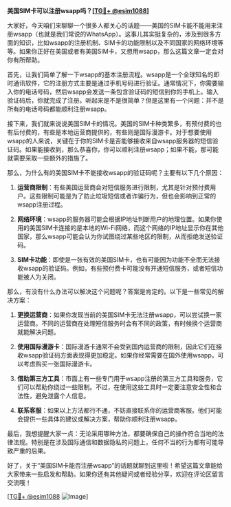 **美国SIM卡可以注册wsapp吗？[[TG💪+ @esim1088](https://t.me/s/esim1088)]**

大家好，今天咱们来聊聊一个很多人都关心的话题——美国的SIM卡能不能用来注册wsapp（也就是我们常说的WhatsApp）。这事儿其实挺复杂的，涉及到很多方面的知识，比如wsapp的注册机制、SIM卡的功能限制以及不同国家的网络环境等等。如果你正好在美国或者有美国SIM卡，又想用wsapp，那么这篇文章一定会对你有所帮助。

首先，让我们简单了解一下wsapp的基本注册流程。wsapp是一个全球知名的即时通讯软件，它的注册方式主要是通过手机号码进行验证。通常情况下，你需要输入你的电话号码，然后wsapp会发送一条包含验证码的短信到你的手机上。输入验证码后，你就完成了注册。听起来是不是很简单？但是这里有一个问题：并不是所有的电话号码都能顺利注册wsapp。

接下来，我们就来说说美国SIM卡的情况。美国的SIM卡种类繁多，有预付费的也有后付费的，有些是本地运营商提供的，有些则是国际漫游卡。对于想要使用wsapp的人来说，关键在于你的SIM卡是否能够接收来自wsapp服务器的短信验证码。如果能接收到，那么恭喜你，你可以顺利注册wsapp；如果不能，那可能就需要采取一些额外的措施了。

那么，为什么有的美国SIM卡不能接收wsapp的验证码呢？主要有以下几个原因：

1. **运营商限制**：有些美国运营商会对短信服务进行限制，尤其是针对预付费用户。这些限制可能是为了防止垃圾短信或者诈骗行为，但也会影响到正常的wsapp注册过程。
   
2. **网络环境**：wsapp的服务器可能会根据IP地址判断用户的地理位置。如果你使用的美国SIM卡连接的是本地的Wi-Fi网络，而这个网络的IP地址显示你在其他国家，那么wsapp可能会认为你试图绕过某些地区的限制，从而拒绝发送验证码。

3. **SIM卡功能**：即使是一张有效的美国SIM卡，也有可能因为功能不全而无法接收wsapp的验证码。例如，有些预付费卡可能没有开通短信服务，或者短信功能被人为关闭。

那么，有没有什么办法可以解决这个问题呢？答案是肯定的。以下是一些常见的解决方案：

1. **更换运营商**：如果你发现当前的美国SIM卡无法注册wsapp，可以尝试换一家运营商。不同的运营商在处理短信服务时会有不同的政策，有时候换个运营商就能解决问题。

2. **使用国际漫游卡**：国际漫游卡通常不会受到国内运营商的限制，因此它们在接收wsapp验证码方面表现得更加稳定。如果你经常需要在国外使用wsapp，可以考虑购买一张国际漫游卡。

3. **借助第三方工具**：市面上有一些专门用于wsapp注册的第三方工具和服务，它们可以帮助你绕过一些限制。不过，在使用这些工具时一定要注意安全性和合法性，避免泄露个人信息。

4. **联系客服**：如果以上方法都行不通，不妨直接联系你的运营商客服。他们可能会提供一些具体的建议或解决方案，帮助你顺利注册wsapp。

最后，我想提醒大家一点：无论采用哪种方法，都要确保自己的操作符合当地的法律法规。特别是在涉及国际通信和数据隐私的问题上，任何不当的行为都有可能导致严重的后果。

好了，关于“美国SIM卡能否注册wsapp”的话题就聊到这里啦！希望这篇文章能给大家带来一些启发和帮助。如果你还有其他疑问或者经验分享，欢迎在评论区留言交流哦！

[[TG💪+ @esim1088](https://t.me/s/esim1088) ![Image](https://i.postimg.cc/4NQfJmqS/Snipaste-2025-05-13-00-14-12.png)]